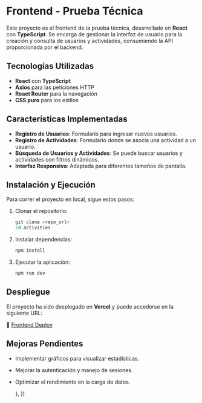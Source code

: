 # Frontend - Prueba Técnica

Este proyecto es el frontend de la prueba técnica, desarrollado en **React** con **TypeScript**. Se encarga de gestionar la interfaz de usuario para la creación y consulta de usuarios y actividades, consumiendo la API proporcionada por el backend.

## Tecnologías Utilizadas
- **React** con **TypeScript**
- **Axios** para las peticiones HTTP
- **React Router** para la navegación
- **CSS puro** para los estilos

## Características Implementadas
- **Registro de Usuarios**: Formulario para ingresar nuevos usuarios.
- **Registro de Actividades**: Formulario donde se asocia una actividad a un usuario.
- **Búsqueda de Usuarios y Actividades**: Se puede buscar usuarios y actividades con filtros dinámicos.
- **Interfaz Responsiva**: Adaptada para diferentes tamaños de pantalla.

## Instalación y Ejecución
Para correr el proyecto en local, sigue estos pasos:

1. Clonar el repositorio:
   ```bash
   git clone <repo_url>
   cd activities
   ```
2. Instalar dependencias:
   ```bash
   npm install
   ```
3. Ejecutar la aplicación:
   ```bash
   npm run dev
   ```

## Despliegue
El proyecto ha sido desplegado en **Vercel** y puede accederse en la siguiente URL:

🔗 [Frontend Deploy](https://prueba-tecnica-frontend-three.vercel.app/)

## Mejoras Pendientes
- Implementar gráficos para visualizar estadísticas.
- Mejorar la autenticación y manejo de sesiones.
- Optimizar el rendimiento en la carga de datos.


  },
})
